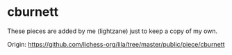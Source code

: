 # cburnett

These pieces are added by me (lightzane) just to keep a copy of my own.

Origin: https://github.com/lichess-org/lila/tree/master/public/piece/cburnett
